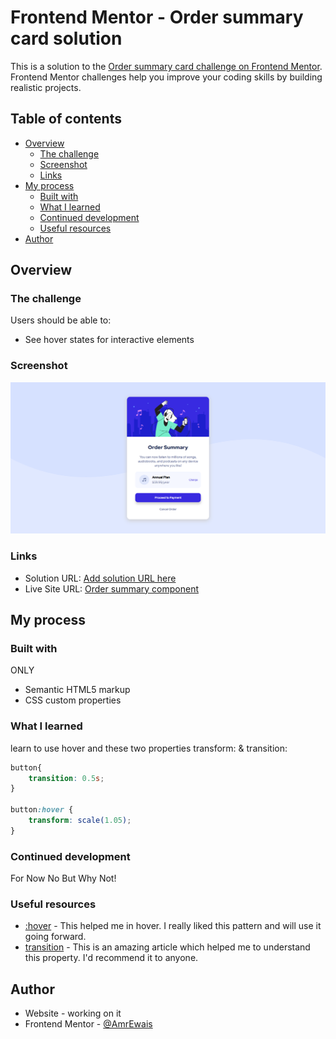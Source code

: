 # Frontend Mentor - Order summary card solution

This is a solution to the [Order summary card challenge on Frontend Mentor](https://www.frontendmentor.io/challenges/order-summary-component-QlPmajDUj). Frontend Mentor challenges help you improve your coding skills by building realistic projects. 

## Table of contents

- [Overview](#overview)
  - [The challenge](#the-challenge)
  - [Screenshot](#screenshot)
  - [Links](#links)
- [My process](#my-process)
  - [Built with](#built-with)
  - [What I learned](#what-i-learned)
  - [Continued development](#continued-development)
  - [Useful resources](#useful-resources)
- [Author](#author)




## Overview

### The challenge

Users should be able to:

- See hover states for interactive elements

### Screenshot

![](./Screenshot.png)


### Links

- Solution URL: [Add solution URL here](https://your-solution-url.com)
- Live Site URL: [Order summary component](https://amrewais.github.io/Order-summary-component/)

## My process

### Built with

ONLY
- Semantic HTML5 markup
- CSS custom properties


### What I learned

learn to use hover and these two properties transform: & transition:

```css
button{
    transition: 0.5s;
}

button:hover {
    transform: scale(1.05);
}
```

### Continued development

For Now No 
But Why Not!

### Useful resources

- [:hover](https://developer.mozilla.org/en-US/docs/Web/CSS/:hover) - This helped me in hover. I really liked this pattern and will use it going forward.
- [transition](https://developer.mozilla.org/en-US/docs/Web/CSS/transition) - This is an amazing article which helped me to understand this property. I'd recommend it to anyone.


## Author

- Website - working on it
- Frontend Mentor - [@AmrEwais](https://www.frontendmentor.io/profile/AmrEwais)
